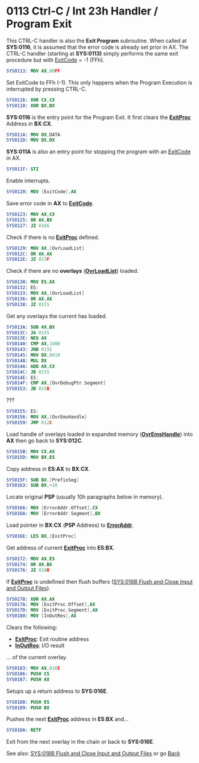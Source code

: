 # 0113 Ctrl-C / Int 23h Handler / Program Exit

This CTRL-C handler is also the **Exit Program** subroutine. When called at **SYS:0116**, it is assumed that the error code is already set prior in AX. The CTRL-C handler (starting at **SYS:0113)** simply performs the same exit procedure but with [ExitCode](DATA.md) = -1 (FFh).

```nasm
SYS0113: MOV AX,00FF
```

Set ExitCode to FFh (-1). This only happens when the Program Execution is interrupted by pressing CTRL-C.

```nasm
SYS0116: XOR CX,CX
SYS0118: XOR BX,BX
```

**SYS:0116** is the entry point for the Program Exit. It first clears the **[ExitProc](DATA.md)** Address in **BX**:**CX**.

```nasm
SYS011A: MOV DX,DATA
SYS011D: MOV DS,DX
```

**SYS:011A** is also an entry point for stopping the program with an [ExitCode](DATA.md) in AX.

```nasm
SYS011F: STI
```

Enable interrupts.

```nasm
SYS0120: MOV [ExitCode],AX
```

Save error code in **AX** to **[ExitCode](DATA.md)**.

```nasm
SYS0123: MOV AX,CX
SYS0125: OR AX,BX
SYS0127: JZ 0166
```

Check if there is no **[ExitProc](DATA.md)** defined.

```nasm
SYS0129: MOV AX,[OvrLoadList]
SYS012C: OR AX,AX
SYS012E: JZ 015F
```

Check if there are no **overlays** (**[OvrLoadList](DATA.md)**) loaded.

```nasm
SYS0130: MOV ES,AX
SYS0132: ES:
SYS0133: MOV AX,[OvrLoadList]
SYS0136: OR AX,AX
SYS0138: JZ 0155
```

Get any overlays the current has loaded.

```nasm
SYS013A: SUB AX,BX
SYS013C: JA 0155
SYS013E: NEG AX
SYS0140: CMP AX,1000
SYS0143: JNB 0155
SYS0145: MOV DX,0010
SYS0148: MUL DX
SYS014A: ADD AX,CX
SYS014C: JB 0155
SYS014E: ES:
SYS014F: CMP AX,[OvrDebugPtr.Segment]
SYS0153: JB 015B
```

???

```nasm
SYS0155: ES:
SYS0156: MOV AX,[OvrEmsHandle]
SYS0159: JMP 012C
```

Load handle of overlays loaded in expanded memory (**[OvrEmsHandle](DATA.md)**) into **AX** then go back to **SYS:012C**.

```nasm
SYS015B: MOV CX,AX
SYS015D: MOV BX,ES
```

Copy address in **ES**:**AX** to **BX**:**CX**.

```nasm
SYS015F: SUB BX,[PrefixSeg]
SYS0163: SUB BX,+10
```

Locate original **PSP** (usually 10h paragraphs below in memory).

```nasm
SYS0166: MOV [ErrorAddr.Offset],CX
SYS016A: MOV [ErrorAddr.Segment],BX
```

Load pointer in **BX**:**CX** (**PSP** Address) to **[ErrorAddr](DATA.md)**.

```nasm
SYS016E: LES BX,[ExitProc]
```

Get address of current **[ExitProc](DATA.md)** into **ES**:**BX**.

```nasm
SYS0172: MOV AX,ES
SYS0174: OR AX,BX
SYS0176: JZ 018B
```

If **[ExitProc](DATA.md)** is undefined then flush buffers ([SYS:018B Flush and Close Input and Output Files](018B-FLUSH-FILES.md)).

```nasm
SYS0178: XOR AX,AX
SYS017A: MOV [ExitProc.Offset],AX
SYS017D: MOV [ExitProc.Segment],AX
SYS0180: MOV [InOutRes],AX
```

Clears the following:
- **[ExitProc](DATA.md)**: Exit routine address
- **[InOutRes](DATA.md)**: I/O result

... of the current overlay.

```nasm
SYS0183: MOV AX,016E
SYS0186: PUSH CS
SYS0187: PUSH AX
```

Setups up a return address to **SYS:016E**.

```nasm
SYS0188: PUSH ES
SYS0189: PUSH BX
```

Pushes the next **[ExitProc](DATA.md)** address in **ES**:**BX** and...

```nasm
SYS018A: RETF
```

Exit from the next overlay in the chain or back to **SYS:016E**.

See also: [SYS:018B Flush and Close Input and Output Files](018B-FLUSH-FILES.md) or go [Back](../README.md)